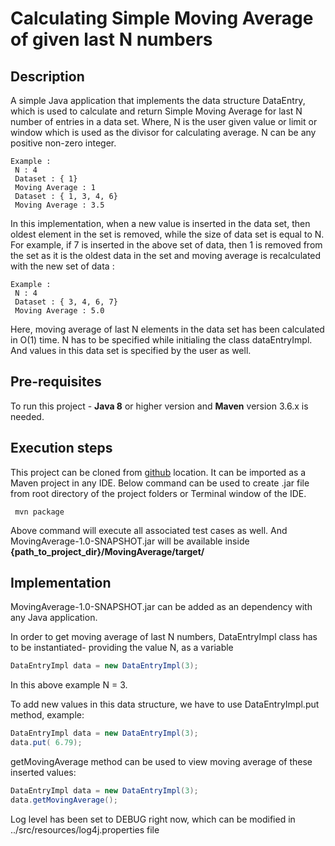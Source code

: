 # Calculating Simple Moving Average of given last N numbers

## Description

A simple Java application that implements the data structure DataEntry, which is used to calculate and return Simple Moving Average 
for last N number of entries in a data set. Where, N is the user given value or limit or window which is used as the divisor for 
calculating average. N can be any positive non-zero integer.

```
Example :   
 N : 4 
 Dataset : { 1}
 Moving Average : 1
 Dataset : { 1, 3, 4, 6}
 Moving Average : 3.5
```
In this implementation, when a new value is inserted in the data set, then oldest element in the set is removed, while the size of data set is equal to N. 
For example, if 7 is inserted in the above set of data, then 1 is removed from the set as it is the oldest data in the set and moving average 
is recalculated with the new set of data :
```
Example :   
 N : 4
 Dataset : { 3, 4, 6, 7}
 Moving Average : 5.0
```
Here, moving average of last N elements in the data set has been calculated in O(1) time. 
N has to be specified while initialing the class dataEntryImpl. And values in this data set is specified by the user as well.

## Pre-requisites
To run this project - 
    **Java 8** or higher version and
    **Maven** version 3.6.x is needed.


## Execution steps

This project can be cloned from [github](https://github.com/baisalilaha/sde_coding_challenge) location.
It can be imported as a Maven project in any IDE.
Below command can be used to create .jar file from root directory of the project folders or Terminal window of the  IDE.

     mvn package

Above command will execute all associated test cases as well. And MovingAverage-1.0-SNAPSHOT.jar will be available inside
**{path_to_project_dir}/MovingAverage/target/**



## Implementation

MovingAverage-1.0-SNAPSHOT.jar can be added as an dependency with any Java application.

In order to get moving average of last N numbers, DataEntryImpl class has to be instantiated- providing the value N, as a variable
```java
DataEntryImpl data = new DataEntryImpl(3);
```
In this above example N = 3.

To add new values in this data structure, we have to use DataEntryImpl.put method, example: 
```java
DataEntryImpl data = new DataEntryImpl(3);
data.put( 6.79);
```   
getMovingAverage method can be used to view moving average of these inserted values:
```java
DataEntryImpl data = new DataEntryImpl(3);
data.getMovingAverage();
``` 

Log level has been set to DEBUG right now, which can be modified in   ../src/resources/log4j.properties file

